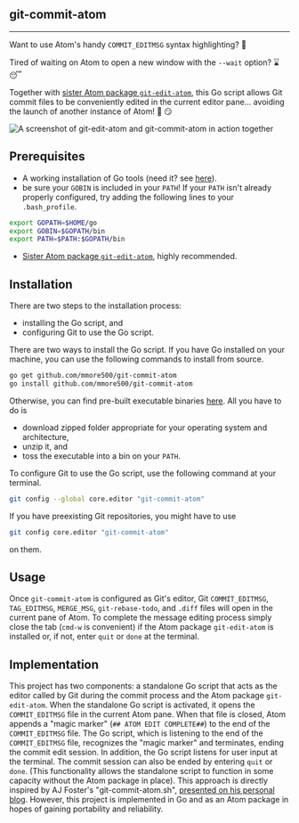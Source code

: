 ## git-commit-atom
------------
Want to use Atom's handy `COMMIT_EDITMSG` syntax highlighting?
🙋

Tired of waiting on Atom to open a new window with the `--wait` option?
:hourglass: :sleeping:

Together with [sister Atom package `git-edit-atom`](https://atom.io/packages/git-edit-atom), this Go script allows Git commit files to be conveniently edited in the current editor pane... avoiding the launch of another instance of Atom!
:star2: :smirk:

![A screenshot of git-edit-atom and git-commit-atom in action together](https://thumbs.gfycat.com/BaggyFreshBoaconstrictor-size_restricted.gif)

## Prerequisites
 * A working installation of Go tools (need it? see [here](https://golang.org/doc/install)).
 * be sure your `GOBIN` is included in your `PATH`! If your `PATH` isn't already properly configured, try adding the following lines to your `.bash_profile`.
 ~~~bash
 export GOPATH=$HOME/go
 export GOBIN=$GOPATH/bin
 export PATH=$PATH:$GOPATH/bin
 ~~~
 * [Sister Atom package `git-edit-atom`](https://atom.io/packages/git-edit-atom), highly recommended.

## Installation
There are two steps to the installation process:
 * installing the Go script, and
 * configuring Git to use the Go script.

There are two ways to install the Go script.
If you have Go installed on your machine, you can use the following commands to install from source.
~~~bash
go get github.com/mmore500/git-commit-atom
go install github.com/mmore500/git-commit-atom
~~~
Otherwise, you can find pre-built executable binaries [here](https://github.com/mmore500/git-commit-atom/releases/latest).
All you have to do is
 * download zipped folder appropriate for your operating system and architecture,
 * unzip it, and
 * toss the executable into a bin on your `PATH`.

To configure Git to use the Go script, use the following command at your terminal.
~~~bash
git config --global core.editor "git-commit-atom"
~~~
If you have preexisting Git repositories, you might have to use
~~~bash
git config core.editor "git-commit-atom"
~~~
on them.

## Usage
Once `git-commit-atom` is configured as Git's editor, Git `COMMIT_EDITMSG`, `TAG_EDITMSG`, `MERGE_MSG`, `git-rebase-todo`, and `.diff` files will open in the current pane of Atom.
To complete the message editing process simply close the tab (`cmd-w` is convenient) if the Atom package `git-edit-atom` is installed or, if not, enter `quit` or `done` at the terminal.

## Implementation
This project has two components: a standalone Go script that acts as the editor called by Git during the commit process and the Atom package `git-edit-atom`.
When the standalone Go script is activated, it opens the `COMMIT_EDITMSG` file in the current Atom pane.
When that file is closed, Atom appends a "magic marker" (`## ATOM EDIT COMPLETE##`) to the end of the `COMMIT_EDITMSG` file.
The Go script, which is listening to the end of the `COMMIT_EDITMSG` file, recognizes the "magic marker" and terminates, ending the commit edit session.
In addition, the Go script listens for user input at the terminal.
The commit session can also be ended by entering `quit` or `done`.
(This functionality allows the standalone script to function in some capacity without the Atom package in place).
This approach is directly inspired by AJ Foster's "git-commit-atom.sh", [presented on his personal blog](https://aj-foster.com/2016/git-commit-atom/).
However, this project is implemented in Go and as an Atom package in hopes of gaining portability and reliability.
